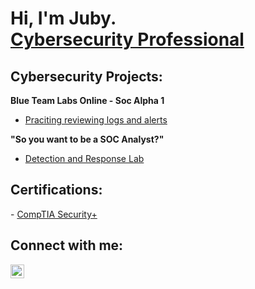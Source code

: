 <h1>Hi, I'm Juby. <br/><a href="https://www.linkedin.com/in/decenaj/">Cybersecurity Professional</a></h1>

<h2>Cybersecurity Projects:</h2>

<b>Blue Team Labs Online - Soc Alpha 1</b>
  - [Praciting reviewing logs and alerts](https://github.com/AliasVel/BTLO-SocAlpha1/blob/main/README.md)
    
<b>"So you want to be a SOC Analyst?"</b>
  - [Detection and Response Lab](https://github.com/AliasVel/SOC-D-R/blob/main/README.md)

  
<!--- <b>PowerShell</b>
  - [Windows EventLog: Failed RDP Logins Source IP to full GeoData Conversion](https://github.com/joshmadakor1/Sentinel-Lab)
  - [JWipe (Disk Wiping Utility)](https://github.com/joshmadakor1/Jwipe.PowerShell)
  - [Active Directory Bulk User Creation](https://github.com/joshmadakor1/AD_PS)
  - [FIM (File Integrity Monitor)](https://github.com/joshmadakor1/PowerShell-Integrity-FIM)
- <b>C# (.NET Desktop Applications)</b>
  - [Ransomware Proof of Concept (Encrypter)](https://github.com/joshmadakor1/EncrypterPOC)
  - [Ransomware Proof of Concept (Decrypter)](https://github.com/joshmadakor1/DecrypterPOC)
  - [Keylogger with Email Capability](https://github.com/joshmadakor1/Key-Logger-With-Email)
- <b>Python</b>
  - [Package Delivery Application (Datastructures and Algorithms Demo)](https://github.com/joshmadakor1/Package-Delivery-Pathfinding-Algorithm) -->

<h2>Certifications:</h2>
  - <a href= https://www.credly.com/badges/9663075d-713b-4d97-9a45-e19a043956cd/public_url><b></b>CompTIA Security+</b></a>

<h2>Connect with me:</h2>
<a href=https://linkedin.com/in/decenaj><img align="left" alt="JoshMadakor | LinkedIn" width="22px" src="https://cdn.jsdelivr.net/npm/simple-icons@v3/icons/linkedin.svg" /></a>

<!---
AliasVel/AliasVel is a ✨ special ✨ repository because its `README.md` (this file) appears on your GitHub profile.
You can click the Preview link to take a look at your changes.
--->
